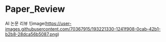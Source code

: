 # Paper_Review

 AI 논문 리뷰 
![image(https://user-images.githubusercontent.com/70367915/193221330-1241f908-0cab-42b1-b2b8-28dca56b5087.png)
